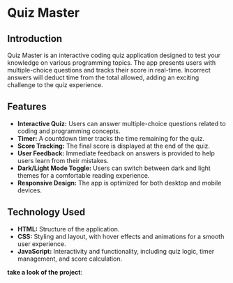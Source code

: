 # Quiz Master

## Introduction
Quiz Master is an interactive coding quiz application designed to test your knowledge on various programming topics. The app presents users with multiple-choice questions and tracks their score in real-time. Incorrect answers will deduct time from the total allowed, adding an exciting challenge to the quiz experience.

## Features
- **Interactive Quiz:** Users can answer multiple-choice questions related to coding and programming concepts.
- **Timer:** A countdown timer tracks the time remaining for the quiz.
- **Score Tracking:** The final score is displayed at the end of the quiz.
- **User Feedback:** Immediate feedback on answers is provided to help users learn from their mistakes.
- **Dark/Light Mode Toggle:** Users can switch between dark and light themes for a comfortable reading experience.
- **Responsive Design:** The app is optimized for both desktop and mobile devices.

## Technology Used
- **HTML:** Structure of the application.
- **CSS:** Styling and layout, with hover effects and animations for a smooth user experience.
- **JavaScript:** Interactivity and functionality, including quiz logic, timer management, and score calculation.

**take a look of the project**:
